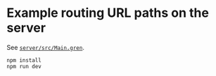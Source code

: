# Example routing URL paths on the server

See [`server/src/Main.gren`](server/src/Main.gren).

```
npm install
npm run dev
```
